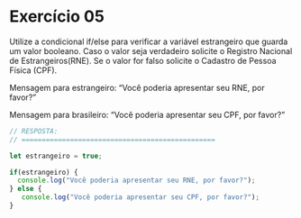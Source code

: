 

# Exercício 05

Utilize a condicional if/else para verificar a variável estrangeiro que guarda um valor booleano. Caso o valor seja verdadeiro solicite o Registro Nacional de Estrangeiros(RNE). Se o valor for falso solicite o Cadastro de Pessoa Física (CPF).

Mensagem para estrangeiro: 
    “Você poderia apresentar seu RNE, por favor?”

Mensagem para brasileiro: 
    “Você poderia apresentar seu CPF, por favor?”

```javascript
// RESPOSTA:
// ================================================

let estrangeiro = true;

if(estrangeiro) {
  console.log("Você poderia apresentar seu RNE, por favor?");
} else {
   console.log("Você poderia apresentar seu CPF, por favor?");
}


```